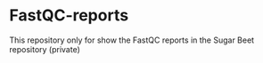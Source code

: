 # FastQC-reports
This repository only for show the FastQC reports in the Sugar Beet repository (private)

